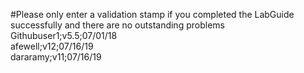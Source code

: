 #Please only enter a validation stamp if you completed the LabGuide successfully and there are no outstanding problems
Githubuser1;v5.5;07/01/18<br/>
afewell;v12;07/16/19<br/>
dararamy;v11;07/16/19
